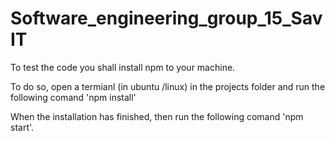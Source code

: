 # Software_engineering_group_15_SavIT

To test the code you shall install npm to your machine.

To do so, open a termianl (in ubuntu /linux) in the projects folder and run the following comand 'npm install'

When the installation has finished, then run the following comand 'npm start'.